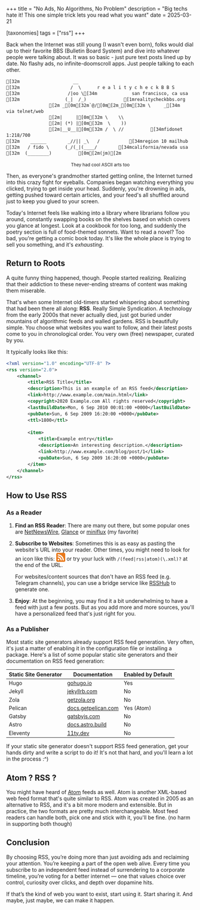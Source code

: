 +++
title = "No Ads, No Algorithms, No Problem"
description = "Big techs hate it! This one simple trick lets you read what you want"
date = 2025-03-21

[taxonomies]
tags = ["rss"]
+++

Back when the Internet was still young (I wasn't even born), folks would dial up to their favorite BBS (Bulletin Board System) and dive into whatever people were talking about.
It was so basic - just pure text posts lined up by date. No flashy ads, no infinite-doomscroll apps.
Just people talking to each other.

```ansi,center
[32m                    __
[32m                   /  \      r e a l i t y c h e c k B B S
[32m                  /|oo \[34m             san francisco, ca usa
[32m                 (_|  /_)              [1mrealitycheckbbs.org
                [2m _[0m[32m`@/[0m[2m_[0m[32m \     _[34m              via telnet/web
                [2m|     |[0m[32m \    \\
                [2m| (*) |[0m[32m  \    ))
                [2m|__U__|[0m[32m /  \ //          [34mfidonet 1:218/700
[32m    ______        _//|| _\   /           [34mregion 10 mailhub
[32m   / fido \      (_/(_|(____/        [34mcalifornia/nevada usa
[32m  (________)          [0m[2m(jm)[2m
```

<p align="center"><small>They had cool ASCII arts too </small></p>

Then, as everyone's grandmother started getting online, the Internet turned into this crazy fight for eyeballs. Companies began watching everything you clicked, trying to get inside your head. Suddenly, you're drowning in ads, getting pushed toward certain articles, and your feed's all shuffled around just to keep you glued to your screen.

Today's Internet feels like walking into a library where librarians follow you around, constantly swapping books on the shelves based on which covers you glance at longest. Look at a cookbook for too long, and suddenly the poetry section is full of food-themed sonnets. Want to read a novel? Too bad, you're getting a comic book today. It's like the whole place is trying to sell you something, and it's _exhausting_.

## Return to Roots

A quite funny thing happened, though. People started realizing. Realizing that their addiction to these never-ending streams of content was making them miserable.

That's when some Internet old-timers started whispering about something that had been there all along: **RSS**. Really Simple Syndication. A technology from the early 2000s that never actually died, just got buried under mountains of algorithmic feeds and walled gardens.
RSS is beautifully simple. You choose what websites you want to follow, and their latest posts come to you in chronological order. You very own (free) newspaper, curated by you.

It typically looks like this:

```xml
<?xml version="1.0" encoding="UTF-8" ?>
<rss version="2.0">
    <channel>
        <title>RSS Title</title>
        <description>This is an example of an RSS feed</description>
        <link>http://www.example.com/main.html</link>
        <copyright>2020 Example.com All rights reserved</copyright>
        <lastBuildDate>Mon, 6 Sep 2010 00:01:00 +0000</lastBuildDate>
        <pubDate>Sun, 6 Sep 2009 16:20:00 +0000</pubDate>
        <ttl>1800</ttl>

        <item>
            <title>Example entry</title>
            <description>An interesting description.</description>
            <link>http://www.example.com/blog/post/1</link>
            <pubDate>Sun, 6 Sep 2009 16:20:00 +0000</pubDate>
        </item>
    </channel>
</rss>
```

## How to Use RSS

### As a Reader

1. **Find an RSS Reader**: There are many out there, but some popular ones are [NetNewsWire](https://ranchero.com/netnewswire/), [Glance](https://github.com/glanceapp/glance) or [miniflux](https://miniflux.app/) (my favorite)
2. **Subscribe to Websites**: Sometimes this is as easy as pasting the website's URL into your reader. Other times, you might need to look for an icon like this: <img alt="RSS icon" src="images/rss.png" style="width: 1.5rem; height: 1.5rem; border-radius: 0px; display: inline-block; vertical-align: text-bottom;"> or try your luck with `/(feed|rss|atom)(\.xml)?` at the end of the URL.

   For websites/content sources that don't have an RSS feed (e.g. Telegram channels), you can use a bridge service like [RSSHub](https://docs.rsshub.app/) to generate one.

3. **Enjoy**: At the beginning, you may find it a bit underwhelming to have a feed with just a few posts. But as you add more and more sources, you'll have a personalized feed that's just right for you.

### As a Publisher

Most static site generators already support RSS feed generation. Very often, it's just a matter of enabling it in the configuration file or installing a package. Here's a list of some popular static site generators and their documentation on RSS feed generation:

| Static Site Generator | Documentation                                                                                   | Enabled by Default |
| --------------------- | ----------------------------------------------------------------------------------------------- | ------------------ |
| Hugo                  | [gohugo.io](https://gohugo.io/templates/rss/)                                                   | Yes                |
| Jekyll                | [jekyllrb.com](https://jekyllrb.com/tutorials/convert-site-to-jekyll/#10-rss-feed)              | No                 |
| Zola                  | [getzola.org](https://www.getzola.org/documentation/templates/feeds/)                           | No                 |
| Pelican               | [docs.getpelican.com](https://docs.getpelican.com/en/stable/settings.html#feed-settings)        | Yes (Atom)         |
| Gatsby                | [gatsbyjs.com](https://www.gatsbyjs.com/docs/how-to/adding-common-features/adding-an-rss-feed/) | No                 |
| Astro                 | [docs.astro.build](https://docs.astro.build/en/recipes/rss/)                                    | No                 |
| Eleventy              | [11ty.dev](https://www.11ty.dev/docs/plugins/rss/)                                              | No                 |

If your static site generator doesn't support RSS feed generation, get your hands dirty and write a script to do it! It's not that hard, and you'll learn a lot in the process :^)

## Atom ? RSS ?

You might have heard of [Atom](https://en.wikipedia.org/wiki/Atom_(web_standard)) feeds as well. Atom is another XML-based web feed format that's quite similar to RSS. Atom was created in 2005 as an alternative to RSS, and it's a bit more modern and extensible. But in practice, the two formats are pretty much interchangeable. Most feed readers can handle both, pick one and stick with it, you'll be fine. (no harm in supporting both though)

## Conclusion

By choosing RSS, you’re doing more than just avoiding ads and reclaiming your attention. You’re keeping a part of the open web alive. Every time you subscribe to an independent feed instead of surrendering to a corporate timeline, you’re voting for a better internet — one that values choice over control, curiosity over clicks, and depth over dopamine hits.

If that’s the kind of web you want to exist, start using it. Start sharing it. And maybe, just maybe, we can make it happen.
